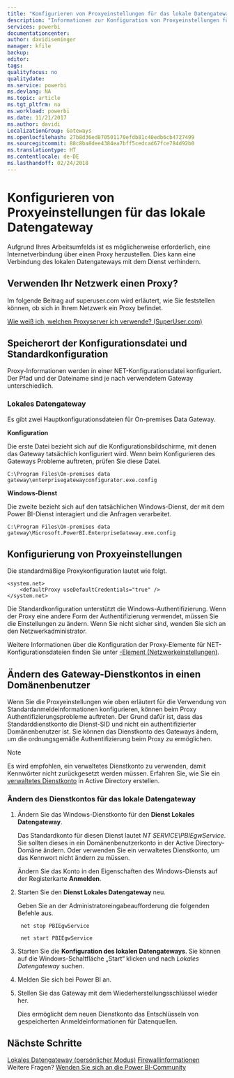 ```yaml
---
title: "Konfigurieren von Proxyeinstellungen für das lokale Datengateway"
description: "Informationen zur Konfiguration von Proxyeinstellungen für On-premises Data Gateway"
services: powerbi
documentationcenter: 
author: davidiseminger
manager: kfile
backup: 
editor: 
tags: 
qualityfocus: no
qualitydate: 
ms.service: powerbi
ms.devlang: NA
ms.topic: article
ms.tgt_pltfrm: na
ms.workload: powerbi
ms.date: 11/21/2017
ms.author: davidi
LocalizationGroup: Gateways
ms.openlocfilehash: 27b8d36ed870501170efdb81c40edb6cb4727499
ms.sourcegitcommit: 88c8ba8dee4384ea7bff5cedcad67fce784d92b0
ms.translationtype: HT
ms.contentlocale: de-DE
ms.lasthandoff: 02/24/2018
---
```

# <a name="configuring-proxy-settings-for-the-on-premises-data-gateway"></a>Konfigurieren von Proxyeinstellungen für das lokale Datengateway
Aufgrund Ihres Arbeitsumfelds ist es möglicherweise erforderlich, eine Internetverbindung über einen Proxy herzustellen. Dies kann eine Verbindung des lokalen Datengateways mit dem Dienst verhindern.

## <a name="does-your-network-use-a-proxy"></a>Verwenden Ihr Netzwerk einen Proxy?
Im folgende Beitrag auf superuser.com wird erläutert, wie Sie feststellen können, ob sich in Ihrem Netzwerk ein Proxy befindet.

[Wie weiß ich, welchen Proxyserver ich verwende? (SuperUser.com)](https://superuser.com/questions/346372/how-do-i-know-what-proxy-server-im-using)

## <a name="configuration-file-location-and-default-configuration"></a>Speicherort der Konfigurationsdatei und Standardkonfiguration
Proxy-Informationen werden in einer NET-Konfigurationsdatei konfiguriert. Der Pfad und der Dateiname sind je nach verwendetem Gateway unterschiedlich.

### <a name="on-premises-data-gateway"></a>Lokales Datengateway
Es gibt zwei Hauptkonfigurationsdateien für On-premises Data Gateway.

**Konfiguration**

Die erste Datei bezieht sich auf die Konfigurationsbildschirme, mit denen das Gateway tatsächlich konfiguriert wird. Wenn beim Konfigurieren des Gateways Probleme auftreten, prüfen Sie diese Datei.

    C:\Program Files\On-premises data gateway\enterprisegatewayconfigurator.exe.config

**Windows-Dienst**

Die zweite bezieht sich auf den tatsächlichen Windows-Dienst, der mit dem Power BI-Dienst interagiert und die Anfragen verarbeitet.

    C:\Program Files\On-premises data gateway\Microsoft.PowerBI.EnterpriseGateway.exe.config

## <a name="configuring-proxy-settings"></a>Konfigurierung von Proxyeinstellungen
Die standardmäßige Proxykonfiguration lautet wie folgt.

    <system.net>
        <defaultProxy useDefaultCredentials="true" />
    </system.net>

Die Standardkonfiguration unterstützt die Windows-Authentifizierung. Wenn der Proxy eine andere Form der Authentifizierung verwendet, müssen Sie die Einstellungen zu ändern. Wenn Sie nicht sicher sind, wenden Sie sich an den Netzwerkadministrator.

Weitere Informationen über die Konfiguration der Proxy-Elemente für NET-Konfigurationsdateien finden Sie unter [<defaultProxy>-Element (Netzwerkeinstellungen)](https://msdn.microsoft.com/library/kd3cf2ex.aspx).

## <a name="changing-the-gateway-service-account-to-a-domain-user"></a>Ändern des Gateway-Dienstkontos in einen Domänenbenutzer
Wenn Sie die Proxyeinstellungen wie oben erläutert für die Verwendung von Standardanmeldeinformationen konfigurieren, können beim Proxy Authentifizierungsprobleme auftreten. Der Grund dafür ist, dass das Standarddienstkonto die Dienst-SID und nicht ein authentifizierter Domänenbenutzer ist. Sie können das Dienstkonto des Gateways ändern, um die ordnungsgemäße Authentifizierung beim Proxy zu ermöglichen.

> [!NOTE]
> Es wird empfohlen, ein verwaltetes Dienstkonto zu verwenden, damit Kennwörter nicht zurückgesetzt werden müssen. Erfahren Sie, wie Sie ein [verwaltetes Dienstkonto](https://technet.microsoft.com/library/dd548356.aspx) in Active Directory erstellen.
> 
> 

### <a name="change-the-on-premises-data-gateway-service-account"></a>Ändern des Dienstkontos für das lokale Datengateway
1. Ändern Sie das Windows-Dienstkonto für den **Dienst Lokales Datengateway**.
   
    Das Standardkonto für diesen Dienst lautet *NT SERVICE\PBIEgwService*. Sie sollten dieses in ein Domänenbenutzerkonto in der Active Directory-Domäne ändern. Oder verwenden Sie ein verwaltetes Dienstkonto, um das Kennwort nicht ändern zu müssen.
   
    Ändern Sie das Konto in den Eigenschaften des Windows-Diensts auf der Registerkarte **Anmelden**.
2. Starten Sie den **Dienst Lokales Datengateway** neu.
   
    Geben Sie an der Administratoreingabeaufforderung die folgenden Befehle aus.
   
        net stop PBIEgwService
   
        net start PBIEgwService
3. Starten Sie die **Konfiguration des lokalen Datengateways**. Sie können auf die Windows-Schaltfläche „Start“ klicken und nach *Lokales Datengateway* suchen.
4. Melden Sie sich bei Power BI an.
5. Stellen Sie das Gateway mit dem Wiederherstellungsschlüssel wieder her.
   
    Dies ermöglicht dem neuen Dienstkonto das Entschlüsseln von gespeicherten Anmeldeinformationen für Datenquellen.

## <a name="next-steps"></a>Nächste Schritte
[Lokales Datengateway (persönlicher Modus)](service-gateway-personal-mode.md)
[Firewallinformationen](service-gateway-onprem-tshoot.md#firewall-or-proxy)  
Weitere Fragen? [Wenden Sie sich an die Power BI-Community](http://community.powerbi.com/)

